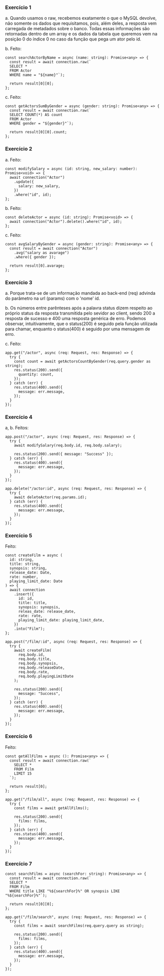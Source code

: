 ### Exercício 1

a. Quando usamos o raw, recebemos exatamente o que o MySQL devolve, não somente os dados que requisitamos, pois, além deles, a resposta vem carregada de metadados sobre o banco. Todas essas informações são retornadas dentro de um array e os dados da tabela que queremos vem na posição 0 do índice 0 no caso da função que pega um ator pelo id.

b. Feito:

```
const searchActorByName = async (name: string): Promise<any> => {
  const result = await connection.raw(`
  SELECT *
  FROM Actor
  WHERE name = "${name}"`);

  return result[0][0];
};
```

c. Feito:

```
const getActorsSumByGender = async (gender: string): Promise<any> => {
  const result = await connection.raw(`
  SELECT COUNT(*) AS count
  FROM Actor
  WHERE gender = "${gender}"`);

  return result[0][0].count;
};
```

### Exercício 2

a. Feito:

```
const modifySalary = async (id: string, new_salary: number): Promise<void> => {
  await connection("Actor")
    .update({
      salary: new_salary,
    })
    .where("id", id);
};
```

b. Feito:

```
const deleteActor = async (id: string): Promise<void> => {
  await connection("Actor").delete().where("id", id);
};
```

c. Feito:

```
const avgSalaryByGender = async (gender: string): Promise<any> => {
  const result = await connection("Actor")
    .avg("salary as avarage")
    .where({ gender });

  return result[0].avarage;
};
```

### Exercício 3

a. Porque trata-se de um informação mandada ao back-end (req) advinda do parâmetro na url (params) com o 'nome' id.

b. Os números entre parênteses após a palavra status dizem respeito ao próprio status da resposta transmitida pelo sevidor ao client, sendo 200 a resposta de sucesso e 400 uma resposta genérica de erro. Podemos observar, intuitivamente, que o status(200) é seguido pela função utilizada para chamar, enquanto o status(400) é seguido por uma mensagem de erro.

c. Feito:

```
app.get("/actor", async (req: Request, res: Response) => {
  try {
    const count = await getActorsCountByGender(req.query.gender as string);
    res.status(200).send({
      quantity: count,
    });
  } catch (err) {
    res.status(400).send({
      message: err.message,
    });
  }
});
```

### Exercício 4

a, b. Feitos:

```
app.post("/actor", async (req: Request, res: Response) => {
  try {
    await modifySalary(req.body.id, req.body.salary);

    res.status(200).send({ message: "Success" });
  } catch (err) {
    res.status(400).send({
      message: err.message,
    });
  }
});

app.delete("/actor:id", async (req: Request, res: Response) => {
  try {
    await deleteActor(req.params.id);
  } catch (err) {
    res.status(400).send({
      message: err.message,
    });
  }
});
```

### Exercício 5

Feito:

```
const createFilm = async (
  id: string,
  title: string,
  synopsis: string,
  release_date: Date,
  rate: number,
  playing_limit_date: Date
) => {
  await connection
    .insert({
      id: id,
      title: title,
      synopsis: synopsis,
      releas_date: release_date,
      rate: rate,
      playing_limit_date: playing_limit_date,
    })
    .into("Film");
};

app.post("/film/:id", async (req: Request, res: Response) => {
  try {
    await createFilm(
      req.body.id,
      req.body.title,
      req.body.synopsis,
      req.body.releaseDate,
      req.body.rate,
      req.body.playingLimitDate
    );

    res.status(200).send({
      message: "Success",
    });
  } catch (err) {
    res.status(400).send({
      message: err.message,
    });
  }
});
```

### Exercício 6

Feito:

```
const getAllFilms = async (): Promise<any> => {
  const result = await connection.raw(`
    SELECT *
    FROM Film
    LIMIT 15
  `);

  return result[0];
};

app.get("/film/all", async (req: Request, res: Response) => {
  try {
    const films = await getAllFilms();

    res.status(200).send({
      films: films,
    });
  } catch (err) {
    res.status(400).send({
      message: err.message,
    });
  }
});
```

### Exercício 7

```
const searchFilms = async (searchFor: string): Promise<any> => {
  const result = await connection.raw(`
  SELECT *
  FROM Film
  WHERE title LIKE "%${searchFor}%" OR synopsis LIKE "%${searchFor}%"`);

  return result[0][0];
};

app.get("/film/search", async (req: Request, res: Response) => {
  try {
    const films = await searchFilms(req.query.query as string);

    res.status(200).send({
      films: films,
    });
  } catch (err) {
    res.status(400).send({
      message: err.message,
    });
  }
});
```
